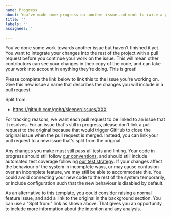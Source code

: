 ```yaml
---
name: Progress
about: You've made some progress on another issue and want to raise a pull request
title: ''
labels: ''
assignees: ''

---
```


You've done some work towards another issue but haven't finished it yet. You want to integrate your changes into the
rest of the project with a pull request before you continue your work on the issue. This will mean other contributors
can see your changes in their copy of the code, and can take your work into account in anything they're doing. This is
great!

Please complete the link below to link this to the issue you're working on. Give this new issue a name that describes
the changes you will include in a pull request.

Split from:
- https://github.com/gchq/sleeper/issues/XXX

For tracking reasons, we want each pull request to be linked to an issue that it resolves. For an issue that's still in
progress, please don't link a pull request to the original because that would trigger GitHub to close the original issue
when the pull request is merged. Instead, you can link your pull request to a new issue that's split from the original.

Any changes you make must still pass all tests and linting. Your code in progress should still follow
[our conventions](https://github.com/gchq/sleeper/blob/develop/docs/development/conventions.md), and should
still include automated test coverage following
[our test strategy](https://github.com/gchq/sleeper/blob/develop/docs/development/test-strategy.md). If your changes
affect the behaviour of the system in incomplete ways, or may cause confusion over an incomplete feature, we may still
be able to accommodate this. You could avoid connecting your new code to the rest of the system temporarily, or include
configuration such that the new behaviour is disabled by default.

As an alternative to this template, you could consider raising a normal feature issue, and add a link to the original in
the background section. You can use a "Split from:" link as shown above. That gives you an opportunity to include more
information about the intention and any analysis.
